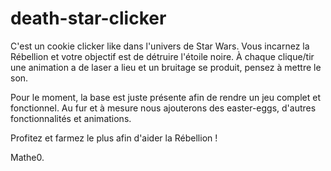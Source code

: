 # death-star-clicker

C'est un cookie clicker like dans l'univers de Star Wars. Vous incarnez la Rébellion et votre objectif est de détruire l'étoile noire. 
À chaque clique/tir une animation a de laser a lieu et un bruitage se produit, pensez à mettre le son. 

Pour le moment, la base est juste présente afin de rendre un jeu complet et fonctionnel. Au fur et à mesure nous ajouterons des easter-eggs, d'autres fonctionnalités et animations. 

Profitez et farmez le plus afin d'aider la Rébellion !

Mathe0. 
